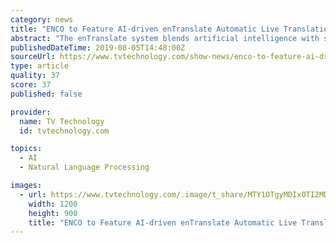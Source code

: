 ```yaml
---
category: news
title: "ENCO to Feature AI-driven enTranslate Automatic Live Translation System at IBC 2019"
abstract: "The enTranslate system blends artificial intelligence with sophisticated linguistics modelling as the foundation of its Neural Machine Translation methodology, which provides translations based on the context surrounding current words and phrases."
publishedDateTime: 2019-08-05T14:48:00Z
sourceUrl: https://www.tvtechnology.com/show-news/enco-to-feature-ai-driven-entranslate-automatic-live-translation-system-at-ibc-2019
type: article
quality: 37
score: 37
published: false

provider:
  name: TV Technology
  id: tvtechnology.com

topics:
  - AI
  - Natural Language Processing

images:
  - url: https://www.tvtechnology.com/.image/t_share/MTY1OTgyMDIxOTI2MDA0MzY2/enco_entranslate-1.jpg
    width: 1200
    height: 900
    title: "ENCO to Feature AI-driven enTranslate Automatic Live Translation System at IBC 2019"
---
```

